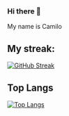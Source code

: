### Hi there 👋

My name is Camilo

## My streak:

[![GitHub Streak](http://github-readme-streak-stats.herokuapp.com?user=CamPen21&theme=dark)](https://git.io/streak-stats)

## Top Langs

[![Top Langs](https://github-readme-stats.vercel.app/api/top-langs/?username=your-github-username&layout=compact&theme=vision-friendly-dark)](https://github.com/anuraghazra/github-readme-stats)
